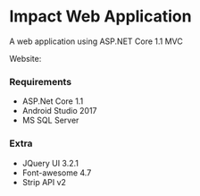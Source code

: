 
# Impact Web Application

A web application using ASP.NET Core 1.1 MVC

Website:


### Requirements

- ASP.Net Core 1.1
- Android Studio 2017
- MS SQL Server

### Extra

- JQuery UI 3.2.1
- Font-awesome 4.7
- Strip API v2
